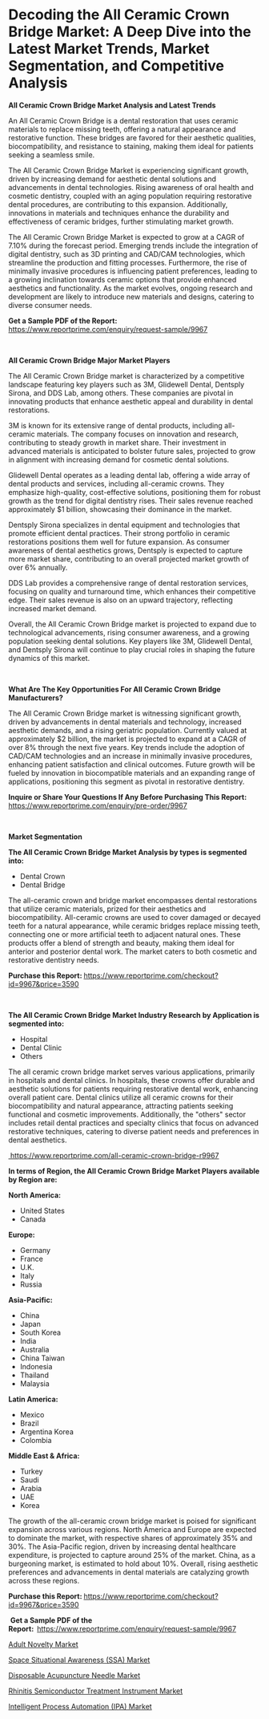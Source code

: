 <p><h1>Decoding the All Ceramic Crown Bridge Market: A Deep Dive into the Latest Market Trends, Market Segmentation, and Competitive Analysis</h1></p><p><strong>All Ceramic Crown Bridge Market Analysis and Latest Trends</strong></p>
<p><p>An All Ceramic Crown Bridge is a dental restoration that uses ceramic materials to replace missing teeth, offering a natural appearance and restorative function. These bridges are favored for their aesthetic qualities, biocompatibility, and resistance to staining, making them ideal for patients seeking a seamless smile.</p><p>The All Ceramic Crown Bridge Market is experiencing significant growth, driven by increasing demand for aesthetic dental solutions and advancements in dental technologies. Rising awareness of oral health and cosmetic dentistry, coupled with an aging population requiring restorative dental procedures, are contributing to this expansion. Additionally, innovations in materials and techniques enhance the durability and effectiveness of ceramic bridges, further stimulating market growth.</p><p>The All Ceramic Crown Bridge Market is expected to grow at a CAGR of 7.10% during the forecast period. Emerging trends include the integration of digital dentistry, such as 3D printing and CAD/CAM technologies, which streamline the production and fitting processes. Furthermore, the rise of minimally invasive procedures is influencing patient preferences, leading to a growing inclination towards ceramic options that provide enhanced aesthetics and functionality. As the market evolves, ongoing research and development are likely to introduce new materials and designs, catering to diverse consumer needs.</p></p>
<p><strong>Get a Sample PDF of the Report:&nbsp;</strong> <a href="https://www.reportprime.com/enquiry/request-sample/9967?utm_campaign=116&utm_medium=2&utm_source=Github&utm_content=ia&utm_term=28112024&utm_id=all-ceramic-crown-bridge">https://www.reportprime.com/enquiry/request-sample/9967</a></p>
<p>&nbsp;</p>
<p><strong>All Ceramic Crown Bridge Major Market Players</strong></p>
<p><p>The All Ceramic Crown Bridge market is characterized by a competitive landscape featuring key players such as 3M, Glidewell Dental, Dentsply Sirona, and DDS Lab, among others. These companies are pivotal in innovating products that enhance aesthetic appeal and durability in dental restorations.</p><p>3M is known for its extensive range of dental products, including all-ceramic materials. The company focuses on innovation and research, contributing to steady growth in market share. Their investment in advanced materials is anticipated to bolster future sales, projected to grow in alignment with increasing demand for cosmetic dental solutions.</p><p>Glidewell Dental operates as a leading dental lab, offering a wide array of dental products and services, including all-ceramic crowns. They emphasize high-quality, cost-effective solutions, positioning them for robust growth as the trend for digital dentistry rises. Their sales revenue reached approximately $1 billion, showcasing their dominance in the market.</p><p>Dentsply Sirona specializes in dental equipment and technologies that promote efficient dental practices. Their strong portfolio in ceramic restorations positions them well for future expansion. As consumer awareness of dental aesthetics grows, Dentsply is expected to capture more market share, contributing to an overall projected market growth of over 6% annually.</p><p>DDS Lab provides a comprehensive range of dental restoration services, focusing on quality and turnaround time, which enhances their competitive edge. Their sales revenue is also on an upward trajectory, reflecting increased market demand.</p><p>Overall, the All Ceramic Crown Bridge market is projected to expand due to technological advancements, rising consumer awareness, and a growing population seeking dental solutions. Key players like 3M, Glidewell Dental, and Dentsply Sirona will continue to play crucial roles in shaping the future dynamics of this market.</p></p>
<p>&nbsp;</p>
<p><strong>What Are The Key Opportunities For All Ceramic Crown Bridge Manufacturers?</strong></p>
<p><p>The All Ceramic Crown Bridge market is witnessing significant growth, driven by advancements in dental materials and technology, increased aesthetic demands, and a rising geriatric population. Currently valued at approximately $2 billion, the market is projected to expand at a CAGR of over 8% through the next five years. Key trends include the adoption of CAD/CAM technologies and an increase in minimally invasive procedures, enhancing patient satisfaction and clinical outcomes. Future growth will be fueled by innovation in biocompatible materials and an expanding range of applications, positioning this segment as pivotal in restorative dentistry.</p></p>
<p><strong>Inquire or Share Your Questions If Any Before Purchasing This Report:</strong> <a href="https://www.reportprime.com/enquiry/pre-order/9967?utm_campaign=116&utm_medium=2&utm_source=Github&utm_content=ia&utm_term=28112024&utm_id=all-ceramic-crown-bridge">https://www.reportprime.com/enquiry/pre-order/9967</a></p>
<p>&nbsp;</p>
<p><strong>Market Segmentation</strong></p>
<p><strong>The All Ceramic Crown Bridge Market Analysis by types is segmented into:</strong></p>
<p><ul><li>Dental Crown</li><li>Dental Bridge</li></ul></p>
<p><p>The all-ceramic crown and bridge market encompasses dental restorations that utilize ceramic materials, prized for their aesthetics and biocompatibility. All-ceramic crowns are used to cover damaged or decayed teeth for a natural appearance, while ceramic bridges replace missing teeth, connecting one or more artificial teeth to adjacent natural ones. These products offer a blend of strength and beauty, making them ideal for anterior and posterior dental work. The market caters to both cosmetic and restorative dentistry needs.</p></p>
<p><strong>Purchase this Report:&nbsp;</strong><a href="https://www.reportprime.com/checkout?id=9967&price=3590&utm_campaign=116&utm_medium=2&utm_source=Github&utm_content=ia&utm_term=28112024&utm_id=all-ceramic-crown-bridge">https://www.reportprime.com/checkout?id=9967&price=3590</a></p>
<p>&nbsp;</p>
<p><strong>The All Ceramic Crown Bridge Market Industry Research by Application is segmented into:</strong></p>
<p><ul><li>Hospital</li><li>Dental Clinic</li><li>Others</li></ul></p>
<p><p>The all ceramic crown bridge market serves various applications, primarily in hospitals and dental clinics. In hospitals, these crowns offer durable and aesthetic solutions for patients requiring restorative dental work, enhancing overall patient care. Dental clinics utilize all ceramic crowns for their biocompatibility and natural appearance, attracting patients seeking functional and cosmetic improvements. Additionally, the "others" sector includes retail dental practices and specialty clinics that focus on advanced restorative techniques, catering to diverse patient needs and preferences in dental aesthetics.</p></p>
<p><a href="https://www.reportprime.com/all-ceramic-crown-bridge-r9967?utm_campaign=116&utm_medium=2&utm_source=Github&utm_content=ia&utm_term=28112024&utm_id=all-ceramic-crown-bridge">&nbsp;https://www.reportprime.com/all-ceramic-crown-bridge-r9967</a></p>
<p><strong>In terms of Region, the All Ceramic Crown Bridge Market Players available by Region are:</strong></p>
<p>
    <p> <strong> North America: </strong>
        <ul>
            <li>United States</li>
            <li>Canada</li>
        </ul>
        </p> 
    <p> <strong> Europe: </strong>
        <ul>
            <li>Germany</li>
            <li>France</li>
            <li>U.K.</li>
            <li>Italy</li>
            <li>Russia</li>
        </ul>
        </p> 
    <p> <strong> Asia-Pacific: </strong>
        <ul>
            <li>China</li>
            <li>Japan</li>
            <li>South Korea</li>
            <li>India</li>
            <li>Australia</li>
            <li>China Taiwan</li>
            <li>Indonesia</li>
            <li>Thailand</li>
            <li>Malaysia</li>
        </ul>
        </p> 
    <p> <strong> Latin America: </strong>
        <ul>
            <li>Mexico</li>
            <li>Brazil</li>
            <li>Argentina Korea</li>
            <li>Colombia</li>
        </ul>
        </p> 
    <p> <strong> Middle East & Africa: </strong>
        <ul>
            <li>Turkey</li>
            <li>Saudi</li>
            <li>Arabia</li>
            <li>UAE</li>
            <li>Korea</li>
        </ul>
    </p>
    </p>
<p><p>The growth of the all-ceramic crown bridge market is poised for significant expansion across various regions. North America and Europe are expected to dominate the market, with respective shares of approximately 35% and 30%. The Asia-Pacific region, driven by increasing dental healthcare expenditure, is projected to capture around 25% of the market. China, as a burgeoning market, is estimated to hold about 10%. Overall, rising aesthetic preferences and advancements in dental materials are catalyzing growth across these regions.</p></p>
<p><strong>Purchase this Report: </strong><a href="https://www.reportprime.com/checkout?id=9967&price=3590&utm_campaign=116&utm_medium=2&utm_source=Github&utm_content=ia&utm_term=28112024&utm_id=all-ceramic-crown-bridge">https://www.reportprime.com/checkout?id=9967&price=3590</a></p>
<p>&nbsp;<strong>Get a Sample PDF of the Report:&nbsp;&nbsp;</strong><a href="https://www.reportprime.com/enquiry/request-sample/9967?utm_campaign=116&utm_medium=2&utm_source=Github&utm_content=ia&utm_term=28112024&utm_id=all-ceramic-crown-bridge">https://www.reportprime.com/enquiry/request-sample/9967</a></p>
<p><strong></strong></p>
<p><p><a href="https://www.linkedin.com/pulse/market-forecasting-change-global-adult-novelty-dynamics-beeuc?utm_campaign=116&utm_medium=2&utm_source=Github&utm_content=ia&utm_term=28112024&utm_id=all-ceramic-crown-bridge">Adult Novelty Market</a></p><p><a href="https://issuu.com/reportprime-2/docs/space-situational-awareness-ssa-mar_a9ff167fd33720?utm_campaign=116&utm_medium=2&utm_source=Github&utm_content=ia&utm_term=28112024&utm_id=all-ceramic-crown-bridge">Space Situational Awareness (SSA) Market</a></p><p><a href="https://www.linkedin.com/pulse/comprehensive-disposable-acupuncture-needle-market-report-onjxe?utm_campaign=116&utm_medium=2&utm_source=Github&utm_content=ia&utm_term=28112024&utm_id=all-ceramic-crown-bridge">Disposable Acupuncture Needle Market</a></p><p><a href="https://github.com/lindaopodray/Market-Research-Report-List-1/blob/main/rhinitis-semiconductor-treatment-instrument-market.md?utm_campaign=116&utm_medium=2&utm_source=Github&utm_content=ia&utm_term=28112024&utm_id=all-ceramic-crown-bridge">Rhinitis Semiconductor Treatment Instrument Market</a></p><p><a href="https://issuu.com/reportprime-2/docs/intelligent-process-automation-ipa-_c68023cf9c2d8f?utm_campaign=116&utm_medium=2&utm_source=Github&utm_content=ia&utm_term=28112024&utm_id=all-ceramic-crown-bridge">Intelligent Process Automation (IPA) Market</a></p></p>